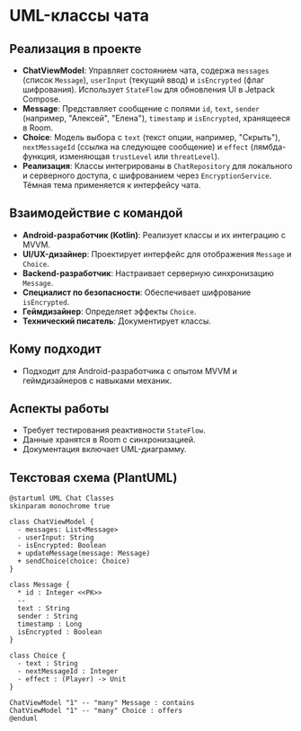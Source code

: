 # UML-классы чата

## Реализация в проекте
- **ChatViewModel**: Управляет состоянием чата, содержа `messages` (список `Message`), `userInput` (текущий ввод) и `isEncrypted` (флаг шифрования). Использует `StateFlow` для обновления UI в Jetpack Compose.
- **Message**: Представляет сообщение с полями `id`, `text`, `sender` (например, "Алексей", "Елена"), `timestamp` и `isEncrypted`, хранящееся в Room.
- **Choice**: Модель выбора с `text` (текст опции, например, "Скрыть"), `nextMessageId` (ссылка на следующее сообщение) и `effect` (лямбда-функция, изменяющая `trustLevel` или `threatLevel`).
- **Реализация**: Классы интегрированы в `ChatRepository` для локального и серверного доступа, с шифрованием через `EncryptionService`. Тёмная тема применяется к интерфейсу чата.

## Взаимодействие с командой
- **Android-разработчик (Kotlin)**: Реализует классы и их интеграцию с MVVM.
- **UI/UX-дизайнер**: Проектирует интерфейс для отображения `Message` и `Choice`.
- **Backend-разработчик**: Настраивает серверную синхронизацию `Message`.
- **Специалист по безопасности**: Обеспечивает шифрование `isEncrypted`.
- **Геймдизайнер**: Определяет эффекты `Choice`.
- **Технический писатель**: Документирует классы.

## Кому подходит
- Подходит для Android-разработчика с опытом MVVM и геймдизайнеров с навыками механик.

## Аспекты работы
- Требует тестирования реактивности `StateFlow`.
- Данные хранятся в Room с синхронизацией.
- Документация включает UML-диаграмму.

## Текстовая схема (PlantUML)
```plantuml
@startuml UML Chat Classes
skinparam monochrome true

class ChatViewModel {
  - messages: List<Message>
  - userInput: String
  - isEncrypted: Boolean
  + updateMessage(message: Message)
  + sendChoice(choice: Choice)
}

class Message {
  * id : Integer <<PK>>
  -- 
  text : String
  sender : String
  timestamp : Long
  isEncrypted : Boolean
}

class Choice {
  - text : String
  - nextMessageId : Integer
  - effect : (Player) -> Unit
}

ChatViewModel "1" -- "many" Message : contains
ChatViewModel "1" -- "many" Choice : offers
@enduml
``` 